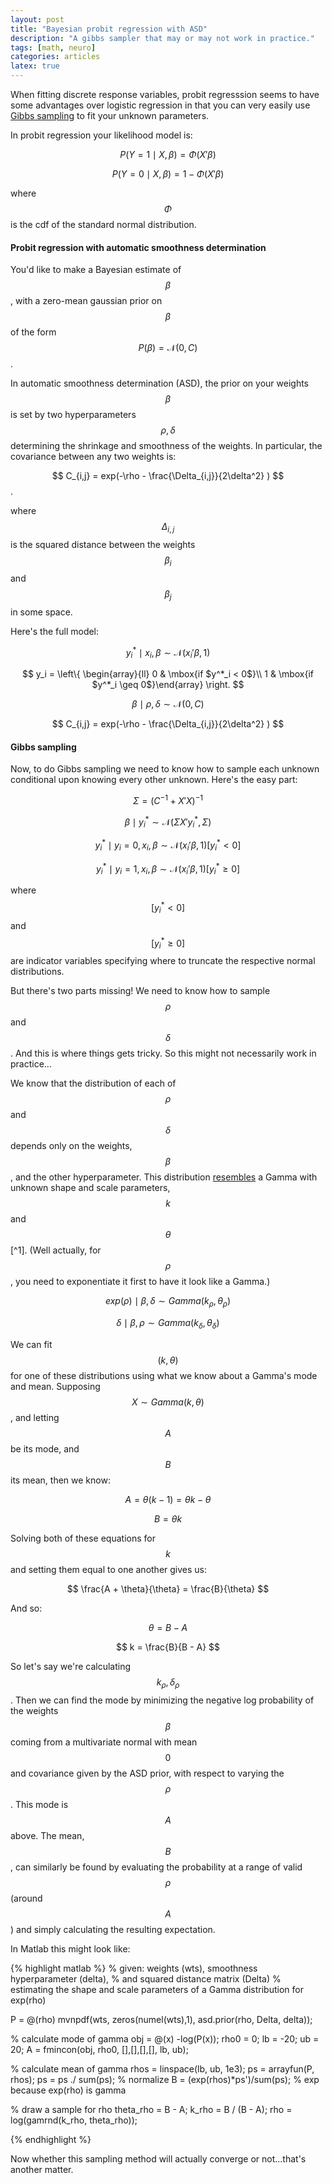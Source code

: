 ```yaml
---
layout: post
title: "Bayesian probit regression with ASD"
description: "A gibbs sampler that may or may not work in practice."
tags: [math, neuro]
categories: articles
latex: true
---
```


When fitting discrete response variables, probit regresssion seems to have some advantages over logistic regression in that you can very easily use [Gibbs sampling](http://en.wikipedia.org/wiki/Probit_model#Gibbs_sampling) to fit your unknown parameters.

In probit regression your likelihood model is:

$$ P(Y = 1 \mid X, \beta) = \Phi(X'\beta) $$

$$ P(Y = 0 \mid X, \beta) = 1 - \Phi(X'\beta) $$

where $$ \Phi $$ is the cdf of the standard normal distribution.

#### Probit regression with automatic smoothness determination

You'd like to make a Bayesian estimate of $$ \beta $$, with a zero-mean gaussian prior on $$ \beta $$ of the form $$ P(\beta) = \mathcal{N}(0, C) $$.

In automatic smoothness determination (ASD), the prior on your weights $$ \beta $$ is set by two hyperparameters $$\rho, \delta$$ determining the shrinkage and smoothness of the weights. In particular, the covariance between any two weights is:

$$ C_{i,j} = exp(-\rho - \frac{\Delta_{i,j}}{2\delta^2} ) $$.

where $$ \Delta_{i,j} $$ is the squared distance between the weights $$ \beta_i $$ and $$ \beta_j $$ in some space.

Here's the full model:

$$ y^*_i \mid x_i, \beta \sim \mathcal{N}(x_i' \beta, 1) $$

$$ y_i = \left\{ \begin{array}{ll}
        0 & \mbox{if $y^*_i < 0$}\\
        1 & \mbox{if $y^*_i \geq 0$}\end{array} \right. $$

$$ \beta \mid \rho, \delta \sim \mathcal{N}(0, C) $$

$$ C_{i,j} = exp(-\rho - \frac{\Delta_{i,j}}{2\delta^2} ) $$

#### Gibbs sampling

Now, to do Gibbs sampling we need to know how to sample each unknown conditional upon knowing every other unknown. Here's the easy part:

$$ \Sigma = (C^{-1} + X'X)^{-1} $$

$$ \beta \mid y^*_i \sim \mathcal{N}(\Sigma X'y^*_i, \Sigma) $$

$$ y^*_i \mid y_i = 0, x_i, \beta \sim \mathcal{N}(x_i'\beta, 1)[y^*_i < 0] $$

$$ y^*_i \mid y_i = 1, x_i, \beta \sim \mathcal{N}(x_i'\beta, 1)[y^*_i \geq 0] $$

where $$[y^*_i < 0]$$ and $$[y^*_i \geq 0]$$ are indicator variables specifying where to truncate the respective normal distributions.

But there's two parts missing! We need to know how to sample $$\rho$$ and $$\delta$$. And this is where things gets tricky. So this might not necessarily work in practice...

We know that the distribution of each of $$\rho$$ and $$\delta$$ depends only on the weights, $$\beta$$, and the other hyperparameter. This distribution [resembles](https://github.com/mobeets/gaborMotionPulses/issues/44) a Gamma with unknown shape and scale parameters, $$k$$ and $$\theta$$[^1]. (Well actually, for $$\rho$$, you need to exponentiate it first to have it look like a Gamma.)

$$ exp(\rho) \mid \beta, \delta \sim Gamma(k_{\rho}, \theta_{\rho}) $$

$$ \delta \mid \beta, \rho \sim Gamma(k_{\delta}, \theta_{\delta}) $$

We can fit $$(k, \theta)$$ for one of these distributions using what we know about a Gamma's mode and mean. Supposing $$ X \sim Gamma(k, \theta) $$, and letting $$A$$ be its mode, and $$B$$ its mean, then we know:

$$ A = \theta (k-1) = \theta k - \theta $$

$$ B = \theta k $$

Solving both of these equations for $$k$$ and setting them equal to one another gives us:

$$ \frac{A + \theta}{\theta} = \frac{B}{\theta} $$

And so:

$$ \theta = B - A $$

$$ k = \frac{B}{B - A} $$

So let's say we're calculating $$k_{\rho}, \delta_{\rho}$$. Then we can find the mode by minimizing the negative log probability of the weights $$\beta$$ coming from a multivariate normal with mean $$0$$ and covariance given by the ASD prior, with respect to varying the $$\rho$$. This mode is $$A$$ above. The mean, $$B$$, can similarly be found by evaluating the probability at a range of valid $$\rho$$ (around $$A$$) and simply calculating the resulting expectation.

In Matlab this might look like:

{% highlight matlab %}
% given: weights (wts), smoothness hyperparameter (delta),
%     and squared distance matrix (Delta)
% estimating the shape and scale parameters of a Gamma distribution for exp(rho)

P = @(rho) mvnpdf(wts, zeros(numel(wts),1), asd.prior(rho, Delta, delta));

% calculate mode of gamma
obj = @(x) -log(P(x)); rho0 = 0; lb = -20; ub = 20;
A = fmincon(obj, rho0, [],[],[],[], lb, ub);

% calculate mean of gamma
rhos = linspace(lb, ub, 1e3);
ps = arrayfun(P, rhos);
ps = ps ./ sum(ps); % normalize
B = (exp(rhos)*ps')/sum(ps); % exp because exp(rho) is gamma

% draw a sample for rho
theta_rho = B - A;
k_rho = B / (B - A);
rho = log(gamrnd(k_rho, theta_rho));

{% endhighlight %}

Now whether this sampling method will actually converge or not...that's another matter.
